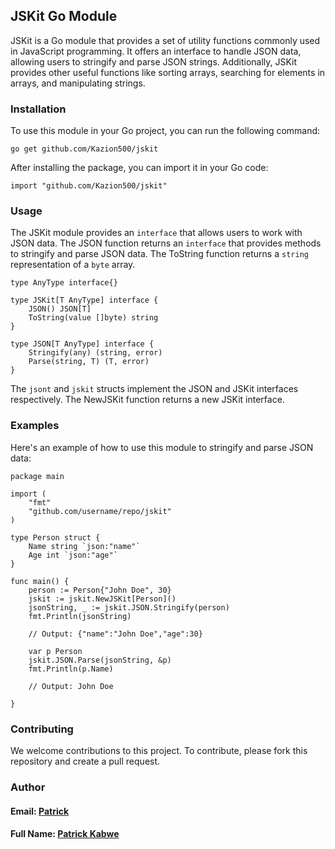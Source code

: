## JSKit Go Module

JSKit is a Go module that provides a set of utility functions commonly used in JavaScript programming. It offers an interface to handle JSON data, allowing users to stringify and parse JSON strings. Additionally, JSKit provides other useful functions like sorting arrays, searching for elements in arrays, and manipulating strings.

### Installation

To use this module in your Go project, you can run the following command:

```golang
go get github.com/Kazion500/jskit
```

After installing the package, you can import it in your Go code:

```golang
import "github.com/Kazion500/jskit"
```

### Usage

The JSKit module provides an `interface` that allows users to work with JSON data. The JSON function returns an `interface` that provides methods to stringify and parse JSON data. The ToString function returns a `string` representation of a `byte` array.

```golang
type AnyType interface{}

type JSKit[T AnyType] interface {
	JSON() JSON[T]
	ToString(value []byte) string
}

type JSON[T AnyType] interface {
	Stringify(any) (string, error)
	Parse(string, T) (T, error)
}
```

The `jsont` and `jskit` structs implement the JSON and JSKit interfaces respectively. The NewJSKit function returns a new JSKit interface.

### Examples
Here's an example of how to use this module to stringify and parse JSON data:

```golang
package main

import (
    "fmt"
    "github.com/username/repo/jskit"
)

type Person struct {
    Name string `json:"name"`
    Age int `json:"age"`
}

func main() {
    person := Person{"John Doe", 30}
    jskit := jskit.NewJSKit[Person]()
    jsonString, _ := jskit.JSON.Stringify(person)
    fmt.Println(jsonString)

    // Output: {"name":"John Doe","age":30}

    var p Person
    jskit.JSON.Parse(jsonString, &p)
    fmt.Println(p.Name)

    // Output: John Doe

}
```

### Contributing

We welcome contributions to this project. To contribute, please fork this repository and create a pull request.

### Author

#### Email: [Patrick](mailto:patrickckabwe@gmail.com)

#### Full Name: [Patrick Kabwe](github.com/Kazion500)
